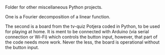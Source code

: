 Folder for other miscellaneous Python projects.

One is a Fourier decomposition of a linear function.

The second is a board from the tv-quiz Potjera coded in Python, to be used for playing at home. It is ment to be connected with Arduino (via serial connection or Wi-Fi) which controls the button input, however, that part of the code needs more work. Never the less, the board is operational without the button input.

